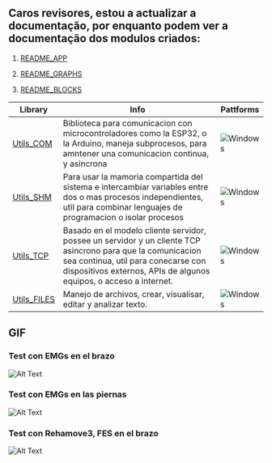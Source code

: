 

## Caros revisores, estou a actualizar a documentação, por enquanto podem ver a documentação dos modulos criados:
1. [README_APP](DOCS/APP/README_APP.md)

2. [README_GRAPHS](DOCS/GRAPHS/README_GRAPHS.md)

3. [README_BLOCKS](DOCS/BLOCKS/README_BLOCKS.md)

|Library|Info|Pattforms
|------|---|------|
|[Utils_COM](https://github.com/YecidMorenoUSP/MY_LIBS/tree/main/Utils_COM)   | Biblioteca para comunicacion con microcontroladores como la ESP32, o la Arduino, maneja subprocesos, para amntener una comunicacion continua, y asincrona |![Windows](https://img.shields.io/badge/Windows-x64%20\|%20x86-blue?style=flat&logo=windows)|
|[Utils_SHM](https://github.com/YecidMorenoUSP/MY_LIBS/tree/main/Utils_SHM)   | Para usar la mamoria compartida del sistema e intercambiar variables entre dos o mas procesos independientes, util para combinar lenguajes de programacion o isolar procesos |![Windows](https://img.shields.io/badge/Windows-x64%20\|%20x86-blue?style=flat&logo=windows)|
|[Utils_TCP](https://github.com/YecidMorenoUSP/MY_LIBS/tree/main/Utils_TCP)   | Basado en el modelo cliente servidor, possee un servidor y un cliente TCP asincrono para que la comunicacion sea continua, util para conecarse con dispositivos externos, APIs de algunos equipos, o acceso a internet.  |![Windows](https://img.shields.io/badge/Windows-x64%20\|%20x86-blue?style=flat&logo=windows)|
|[Utils_FILES](https://github.com/YecidMorenoUSP/MY_LIBS/tree/main/Utils_FILES) | Manejo de archivos, crear, visualisar, editar y analizar texto. |![Windows](https://img.shields.io/badge/Windows-x64%20\|%20x86-blue?style=flat&logo=windows)|


## GIF

### Test con EMGs en el brazo
![Alt Text](https://github.com/YecidMorenoUSP/PublicFiles/blob/master/ExoControl/GIF/EMG1.gif?raw=true)

### Test con EMGs en las piernas
![Alt Text](https://github.com/YecidMorenoUSP/PublicFiles/blob/master/ExoControl/GIF/EMG2.gif?raw=true)

### Test con Rehamove3, FES en el brazo
![Alt Text](https://github.com/YecidMorenoUSP/PublicFiles/blob/master/ExoControl/GIF/FES1.gif?raw=true)
